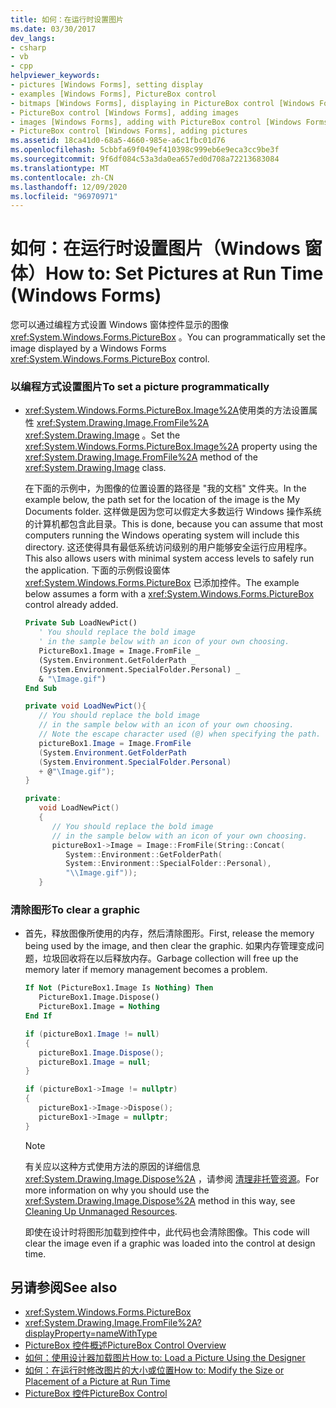 ```yaml
---
title: 如何：在运行时设置图片
ms.date: 03/30/2017
dev_langs:
- csharp
- vb
- cpp
helpviewer_keywords:
- pictures [Windows Forms], setting display
- examples [Windows Forms], PictureBox control
- bitmaps [Windows Forms], displaying in PictureBox control [Windows Forms]
- PictureBox control [Windows Forms], adding images
- images [Windows Forms], adding with PictureBox control [Windows Forms]
- PictureBox control [Windows Forms], adding pictures
ms.assetid: 18ca41d0-68a5-4660-985e-a6c1fbc01d76
ms.openlocfilehash: 5cbbfa69f049ef410398c999eb6e9eca3cc9be3f
ms.sourcegitcommit: 9f6df084c53a3da0ea657ed0d708a72213683084
ms.translationtype: MT
ms.contentlocale: zh-CN
ms.lasthandoff: 12/09/2020
ms.locfileid: "96970971"
---
```

# <a name="how-to-set-pictures-at-run-time-windows-forms"></a><span data-ttu-id="871ee-102">如何：在运行时设置图片（Windows 窗体）</span><span class="sxs-lookup"><span data-stu-id="871ee-102">How to: Set Pictures at Run Time (Windows Forms)</span></span>

<span data-ttu-id="871ee-103">您可以通过编程方式设置 Windows 窗体控件显示的图像 <xref:System.Windows.Forms.PictureBox> 。</span><span class="sxs-lookup"><span data-stu-id="871ee-103">You can programmatically set the image displayed by a Windows Forms <xref:System.Windows.Forms.PictureBox> control.</span></span>  
  
### <a name="to-set-a-picture-programmatically"></a><span data-ttu-id="871ee-104">以编程方式设置图片</span><span class="sxs-lookup"><span data-stu-id="871ee-104">To set a picture programmatically</span></span>  
  
- <span data-ttu-id="871ee-105"><xref:System.Windows.Forms.PictureBox.Image%2A>使用类的方法设置属性 <xref:System.Drawing.Image.FromFile%2A> <xref:System.Drawing.Image> 。</span><span class="sxs-lookup"><span data-stu-id="871ee-105">Set the <xref:System.Windows.Forms.PictureBox.Image%2A> property using the <xref:System.Drawing.Image.FromFile%2A> method of the <xref:System.Drawing.Image> class.</span></span>  
  
     <span data-ttu-id="871ee-106">在下面的示例中，为图像的位置设置的路径是 "我的文档" 文件夹。</span><span class="sxs-lookup"><span data-stu-id="871ee-106">In the example below, the path set for the location of the image is the My Documents folder.</span></span> <span data-ttu-id="871ee-107">这样做是因为您可以假定大多数运行 Windows 操作系统的计算机都包含此目录。</span><span class="sxs-lookup"><span data-stu-id="871ee-107">This is done, because you can assume that most computers running the Windows operating system will include this directory.</span></span> <span data-ttu-id="871ee-108">这还使得具有最低系统访问级别的用户能够安全运行应用程序。</span><span class="sxs-lookup"><span data-stu-id="871ee-108">This also allows users with minimal system access levels to safely run the application.</span></span> <span data-ttu-id="871ee-109">下面的示例假设窗体 <xref:System.Windows.Forms.PictureBox> 已添加控件。</span><span class="sxs-lookup"><span data-stu-id="871ee-109">The example below assumes a form with a <xref:System.Windows.Forms.PictureBox> control already added.</span></span>  
  
    ```vb  
    Private Sub LoadNewPict()  
       ' You should replace the bold image
       ' in the sample below with an icon of your own choosing.  
       PictureBox1.Image = Image.FromFile _  
       (System.Environment.GetFolderPath _  
       (System.Environment.SpecialFolder.Personal) _  
       & "\Image.gif")  
    End Sub  
    ```  
  
    ```csharp  
    private void LoadNewPict(){  
       // You should replace the bold image
       // in the sample below with an icon of your own choosing.  
       // Note the escape character used (@) when specifying the path.  
       pictureBox1.Image = Image.FromFile  
       (System.Environment.GetFolderPath  
       (System.Environment.SpecialFolder.Personal)  
       + @"\Image.gif");  
    }  
    ```  
  
    ```cpp  
    private:  
       void LoadNewPict()  
       {  
          // You should replace the bold image
          // in the sample below with an icon of your own choosing.  
          pictureBox1->Image = Image::FromFile(String::Concat(  
             System::Environment::GetFolderPath(  
             System::Environment::SpecialFolder::Personal),  
             "\\Image.gif"));  
       }  
    ```  
  
### <a name="to-clear-a-graphic"></a><span data-ttu-id="871ee-110">清除图形</span><span class="sxs-lookup"><span data-stu-id="871ee-110">To clear a graphic</span></span>  
  
- <span data-ttu-id="871ee-111">首先，释放图像所使用的内存，然后清除图形。</span><span class="sxs-lookup"><span data-stu-id="871ee-111">First, release the memory being used by the image, and then clear the graphic.</span></span> <span data-ttu-id="871ee-112">如果内存管理变成问题，垃圾回收将在以后释放内存。</span><span class="sxs-lookup"><span data-stu-id="871ee-112">Garbage collection will free up the memory later if memory management becomes a problem.</span></span>  
  
    ```vb  
    If Not (PictureBox1.Image Is Nothing) Then  
       PictureBox1.Image.Dispose()  
       PictureBox1.Image = Nothing  
    End If  
    ```  
  
    ```csharp  
    if (pictureBox1.Image != null)
    {  
       pictureBox1.Image.Dispose();  
       pictureBox1.Image = null;  
    }  
    ```  
  
    ```cpp  
    if (pictureBox1->Image != nullptr)  
    {  
       pictureBox1->Image->Dispose();  
       pictureBox1->Image = nullptr;  
    }  
    ```  
  
    > [!NOTE]
    > <span data-ttu-id="871ee-113">有关应以这种方式使用方法的原因的详细信息 <xref:System.Drawing.Image.Dispose%2A> ，请参阅 [清理非托管资源](/dotnet/standard/garbage-collection/unmanage)。</span><span class="sxs-lookup"><span data-stu-id="871ee-113">For more information on why you should use the <xref:System.Drawing.Image.Dispose%2A> method in this way, see [Cleaning Up Unmanaged Resources](/dotnet/standard/garbage-collection/unmanage).</span></span>  
  
     <span data-ttu-id="871ee-114">即使在设计时将图形加载到控件中，此代码也会清除图像。</span><span class="sxs-lookup"><span data-stu-id="871ee-114">This code will clear the image even if a graphic was loaded into the control at design time.</span></span>  
  
## <a name="see-also"></a><span data-ttu-id="871ee-115">另请参阅</span><span class="sxs-lookup"><span data-stu-id="871ee-115">See also</span></span>

- <xref:System.Windows.Forms.PictureBox>
- <xref:System.Drawing.Image.FromFile%2A?displayProperty=nameWithType>
- [<span data-ttu-id="871ee-116">PictureBox 控件概述</span><span class="sxs-lookup"><span data-stu-id="871ee-116">PictureBox Control Overview</span></span>](picturebox-control-overview-windows-forms.md)
- [<span data-ttu-id="871ee-117">如何：使用设计器加载图片</span><span class="sxs-lookup"><span data-stu-id="871ee-117">How to: Load a Picture Using the Designer</span></span>](how-to-load-a-picture-using-the-designer-windows-forms.md)
- [<span data-ttu-id="871ee-118">如何：在运行时修改图片的大小或位置</span><span class="sxs-lookup"><span data-stu-id="871ee-118">How to: Modify the Size or Placement of a Picture at Run Time</span></span>](how-to-modify-the-size-or-placement-of-a-picture-at-run-time-windows-forms.md)
- [<span data-ttu-id="871ee-119">PictureBox 控件</span><span class="sxs-lookup"><span data-stu-id="871ee-119">PictureBox Control</span></span>](picturebox-control-windows-forms.md)
